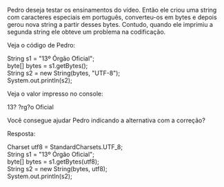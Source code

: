 Pedro deseja testar os ensinamentos do vídeo. Então ele criou uma string com caracteres especiais em português, converteu-os em bytes e depois gerou nova string a partir desses bytes. Contudo, quando ele imprimiu a segunda string ele obteve um problema na codificação.

Veja o código de Pedro:

String s1 = "13º Órgão Oficial";<br>
byte[] bytes = s1.getBytes();<br>
String s2 = new String(bytes, "UTF-8");<br>
System.out.println(s2);<br>

Veja o valor impresso no console:

13? ?rg?o Oficial

Você consegue ajudar Pedro indicando a alternativa com a correção?

Resposta:

Charset utf8 = StandardCharsets.UTF_8;<br>
String s1 = "13º Órgão Oficial";<br>
byte[] bytes = s1.getBytes(utf8);<br>
String s2 = new String(bytes, utf8);<br>
System.out.println(s2);